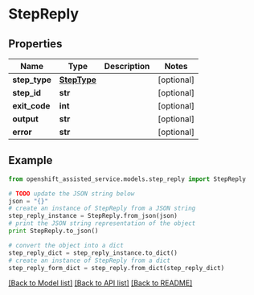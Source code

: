 # StepReply


## Properties
Name | Type | Description | Notes
------------ | ------------- | ------------- | -------------
**step_type** | [**StepType**](StepType.md) |  | [optional] 
**step_id** | **str** |  | [optional] 
**exit_code** | **int** |  | [optional] 
**output** | **str** |  | [optional] 
**error** | **str** |  | [optional] 

## Example

```python
from openshift_assisted_service.models.step_reply import StepReply

# TODO update the JSON string below
json = "{}"
# create an instance of StepReply from a JSON string
step_reply_instance = StepReply.from_json(json)
# print the JSON string representation of the object
print StepReply.to_json()

# convert the object into a dict
step_reply_dict = step_reply_instance.to_dict()
# create an instance of StepReply from a dict
step_reply_form_dict = step_reply.from_dict(step_reply_dict)
```
[[Back to Model list]](../README.md#documentation-for-models) [[Back to API list]](../README.md#documentation-for-api-endpoints) [[Back to README]](../README.md)


